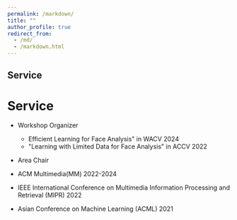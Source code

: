 ```yaml
---
permalink: /markdown/
title: ""
author_profile: true
redirect_from: 
  - /md/
  - /markdown.html
---
```



## Service

Service
======
* Workshop Organizer
  * Efficient Learning for Face Analysis" in WACV 2024
  * "Learning with Limited Data for Face Analysis" in ACCV 2022
 
* Area Chair
 * ACM Multimedia(MM) 2022-2024
 * IEEE International Conference on Multimedia Information Processing and Retrieval (MIPR) 2022
 * Asian Conference on Machine Learning (ACML) 2021



